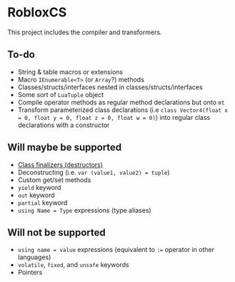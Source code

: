 ﻿# RobloxCS
This project includes the compiler and transformers.

## To-do
- String & table macros or extensions
- Macro `IEnumerable<T>` (or `Array`?) methods
- Classes/structs/interfaces nested in classes/structs/interfaces
- Some sort of `LuaTuple` object
- Compile operator methods as regular method declarations but onto `mt`
- Transform parameterized class declarations (i.e `class Vector4(float x = 0, float y = 0, float z = 0, float w = 0)`) into regular class declarations with a constructor

## Will maybe be supported
- [Class finalizers (destructors)](https://learn.microsoft.com/en-us/dotnet/csharp/programming-guide/classes-and-structs/finalizers)
- Deconstructing (i.e. `var (value1, value2) = tuple`)
- Custom get/set methods
- `yield` keyword
- `out` keyword
- `partial` keyword
- `using Name = Type` expressions (type aliases)

## Will not be supported
- `using name = value` expressions (equivalent to `:=` operator in other languages)
- `volatile`, `fixed`, and `unsafe` keywords
- Pointers